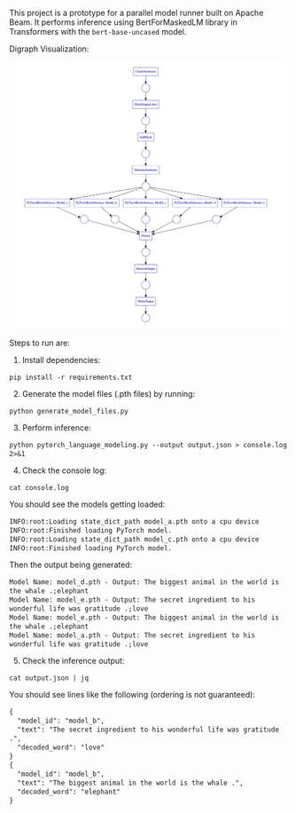 This project is a prototype for a parallel model runner built on Apache Beam. It performs inference using BertForMaskedLM library in Transformers with the `bert-base-uncased` model.

Digraph Visualization:

![Digraph Visualization](generated_digraph.jpg "Digraph Visualization")

Steps to run are:

1. Install dependencies:

```
pip install -r requirements.txt
```

2. Generate the model files (.pth files) by running:

```
python generate_model_files.py
```

3. Perform inference:

```
python pytorch_language_modeling.py --output output.json > console.log 2>&1
```

4. Check the console log:

```
cat console.log
```

You should see the models getting loaded:

```
INFO:root:Loading state_dict_path model_a.pth onto a cpu device
INFO:root:Finished loading PyTorch model.
INFO:root:Loading state_dict_path model_c.pth onto a cpu device
INFO:root:Finished loading PyTorch model.
```

Then the output being generated:

```
Model Name: model_d.pth - Output: The biggest animal in the world is the whale .;elephant
Model Name: model_e.pth - Output: The secret ingredient to his wonderful life was gratitude .;love
Model Name: model_e.pth - Output: The biggest animal in the world is the whale .;elephant
Model Name: model_a.pth - Output: The secret ingredient to his wonderful life was gratitude .;love
```

5. Check the inference output:

```
cat output.json | jq
```

You should see lines like the following (ordering is not guaranteed):

```
{
  "model_id": "model_b",
  "text": "The secret ingredient to his wonderful life was gratitude .",
  "decoded_word": "love"
}
{
  "model_id": "model_b",
  "text": "The biggest animal in the world is the whale .",
  "decoded_word": "elephant"
}
```